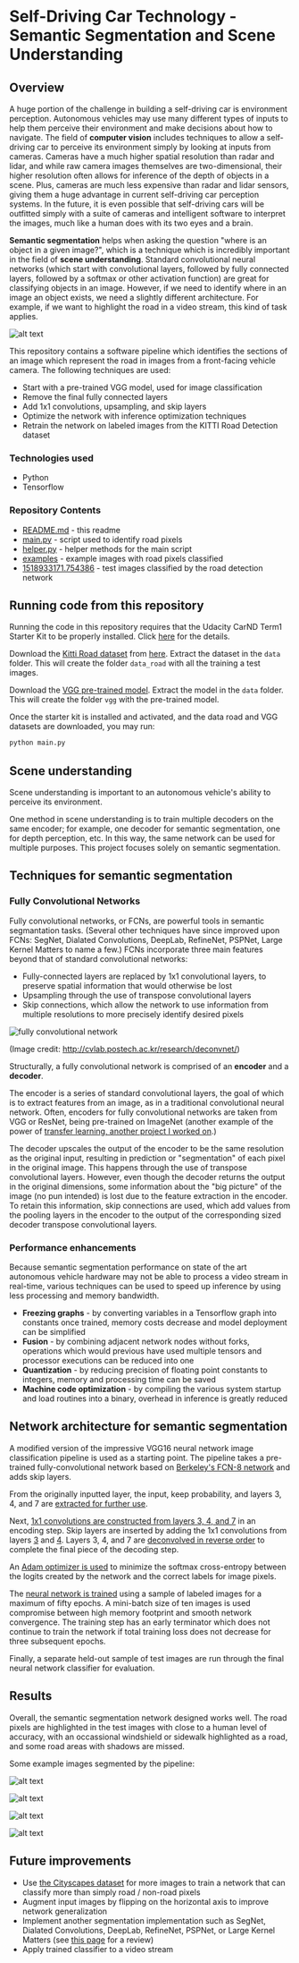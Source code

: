 # Self-Driving Car Technology - Semantic Segmentation and Scene Understanding

## Overview

A huge portion of the challenge in building a self-driving car is environment perception. Autonomous vehicles may use many different types of inputs to help them perceive their environment and make decisions about how to navigate. The field of **computer vision** includes techniques to allow a self-driving car to perceive its environment simply by looking at inputs from cameras. Cameras have a much higher spatial resolution than radar and lidar, and while raw camera images themselves are two-dimensional, their higher resolution often allows for inference of the depth of objects in a scene. Plus, cameras are much less expensive than radar and lidar sensors, giving them a huge advantage in current self-driving car perception systems. In the future, it is even possible that self-driving cars will be outfitted simply with a suite of cameras and intelligent software to interpret the images, much like a human does with its two eyes and a brain.

**Semantic segmentation** helps when asking the question "where is an object in a given image?", which is a technique which is incredibly important in the field of **scene understanding**. Standard convolutional neural networks (which start with convolutional layers, followed by fully connected layers, followed by a softmax or other activation function) are great for classifying objects in an image. However, if we need to identify where in an image an object exists, we need a slightly different architecture. For example, if we want to highlight the road in a video stream, this kind of task applies.

![alt text][image1]

This repository contains a software pipeline which identifies the sections of an image which represent the road in images from a front-facing vehicle camera. The following techniques are used:

* Start with a pre-trained VGG model, used for image classification
* Remove the final fully connected layers
* Add 1x1 convolutions, upsampling, and skip layers
* Optimize the network with inference optimization techniques
* Retrain the network on labeled images from the KITTI Road Detection dataset

### Technologies used

* Python
* Tensorflow

### Repository Contents

* [README.md](README.md) - this readme
* [main.py](find_lanes.py) - script used to identify road pixels
* [helper.py](helper.py) - helper methods for the main script
* [examples](examples) - example images with road pixels classified
* [1518933171.754386](runs/1518933171.754386) - test images classified by the road detection network

## Running code from this repository

Running the code in this repository requires that the Udacity CarND Term1 Starter Kit to be properly installed. Click [here](https://github.com/udacity/CarND-Term1-Starter-Kit/blob/master/README.md) for the details.

Download the [Kitti Road dataset](http://www.cvlibs.net/datasets/kitti/eval_road.php) from [here](http://www.cvlibs.net/download.php?file=data_road.zip). Extract the dataset in the `data` folder.  This will create the folder `data_road` with all the training a test images.

Download the [VGG pre-trained model](https://s3-us-west-1.amazonaws.com/udacity-selfdrivingcar/vgg.zip). Extract the model in the `data` folder. This will create the folder `vgg` with the pre-trained model.

Once the starter kit is installed and activated, and the data road and VGG datasets are downloaded, you may run:

```sh
python main.py
```

[//]: # (Image References)
[image1]: ./examples/sample1.png
[image2]: ./examples/sample2.png
[image3]: ./examples/sample3.png
[image4]: ./examples/sample4.png
[fcn]: ./examples/fcn.png


## Scene understanding

Scene understanding is important to an autonomous vehicle's ability to perceive its environment.

One method in scene understanding is to train multiple decoders on the same encoder; for example, one decoder for semantic segmentation, one for depth perception, etc. In this way, the same network can be used for multiple purposes. This project focuses solely on semantic segmentation.

## Techniques for semantic segmentation

### Fully Convolutional Networks

Fully convolutional networks, or FCNs, are powerful tools in semantic segmantation tasks. (Several other techniques have since improved upon FCNs: SegNet, Dialated Convolutions, DeepLab, RefineNet, PSPNet, Large Kernel Matters to name a few.) FCNs incorporate three main features beyond that of standard convolutional networks:

* Fully-connected layers are replaced by 1x1 convolutional layers, to preserve spatial information that would otherwise be lost
* Upsampling through the use of transpose convolutional layers
* Skip connections, which allow the network to use information from multiple resolutions to more precisely identify desired pixels

![fully convolutional network][fcn]

(Image credit: http://cvlab.postech.ac.kr/research/deconvnet/)

Structurally, a fully convolutional network is comprised of an **encoder** and a **decoder**.

The encoder is a series of standard convolutional layers, the goal of which is to extract features from an image, as in a traditional convolutional neural network. Often, encoders for fully convolutional networks are taken from VGG or ResNet, being pre-trained on ImageNet (another example of the power of [transfer learning, another project I worked on](https://github.com/dinoboy197/CarND-Transfer-Learning-Lab).)

The decoder upscales the output of the encoder to be the same resolution as the original input, resulting in prediction or "segmentation" of each pixel in the original image. This happens through the use of transpose convolutional layers. However, even though the decoder returns the output in the original dimensions, some information about the "big picture" of the image (no pun intended) is lost due to the feature extraction in the encoder. To retain this information, skip connections are used, which add values from the pooling layers in the encoder to the output of the corresponding sized decoder transpose convolutional layers.

### Performance enhancements

Because semantic segmentation performance on state of the art autonomous vehicle hardware may not be able to process a video stream in real-time, various techniques can be used to speed up inference by using less processing and memory bandwidth.

* **Freezing graphs** - by converting variables in a Tensorflow graph into constants once trained, memory costs decrease and model deployment can be simplified
* **Fusion** - by combining adjacent network nodes without forks, operations which would previous have used multiple tensors and processor executions can be reduced into one
* **Quantization** - by reducing precision of floating point constants to integers, memory and processing time can be saved
* **Machine code optimization** - by compiling the various system startup and load routines into a binary, overhead in inference is greatly reduced

## Network architecture for semantic segmentation

A modified version of the impressive VGG16 neural network image classification pipeline is used as a starting point. The pipeline takes a pre-trained fully-convolutional network based on [Berkeley's FCN-8 network](https://github.com/shelhamer/fcn.berkeleyvision.org) and adds skip layers.

From the originally inputted layer, the input, keep probability, and layers 3, 4, and 7 are [extracted for further use](https://github.com/dinoboy197/CarND-Semantic-Segmentation/blob/master/main.py#L21-L44).

Next, [1x1 convolutions are constructed from layers 3, 4, and 7](https://github.com/dinoboy197/CarND-Semantic-Segmentation/blob/master/main.py#L65-L77) in an encoding step. Skip layers are inserted by adding the 1x1 convolutions from layers [3](https://github.com/dinoboy197/CarND-Semantic-Segmentation/blob/master/main.py#L84-L85) and [4](https://github.com/dinoboy197/CarND-Semantic-Segmentation/blob/master/main.py#L91-L92). Layers 3, 4, and 7 are [deconvolved in reverse order](https://github.com/dinoboy197/CarND-Semantic-Segmentation/blob/master/main.py#L79-L102) to complete the final piece of the decoding step.

An [Adam optimizer is used](https://github.com/dinoboy197/CarND-Semantic-Segmentation/blob/master/main.py#L109-L131) to minimize the softmax cross-entropy between the logits created by the network and the correct labels for image pixels.

The [neural network is trained](https://github.com/dinoboy197/CarND-Semantic-Segmentation/blob/master/main.py#L136-L172) using a sample of labeled images for a maximum of fifty epochs. A mini-batch size of ten images is used compromise between high memory footprint and smooth network convergence. The training step has an early terminator which does not continue to train the network if total training loss does not decrease for three subsequent epochs.

Finally, a separate held-out sample of test images are run through the final neural network classifier for evaluation.

## Results

Overall, the semantic segmentation network designed works well. The road pixels are highlighted in the test images with close to a human level of accuracy, with an occassional windshield or sidewalk highlighted as a road, and some road areas with shadows are missed.

Some example images segmented by the pipeline:

![alt text][image1]

![alt text][image2]

![alt text][image3]

![alt text][image4]

## Future improvements

* Use [the Cityscapes dataset](https://www.cityscapes-dataset.com/) for more images to train a network that can classify more than simply road / non-road pixels
* Augment input images by flipping on the horizontal axis to improve network generalization
* Implement another segmentation implementation such as SegNet, Dialated Convolutions, DeepLab, RefineNet, PSPNet, or Large Kernel Matters (see [this page](http://blog.qure.ai/notes/semantic-segmentation-deep-learning-review) for a review)
* Apply trained classifier to a video stream